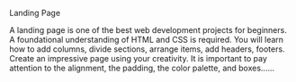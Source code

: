 Landing Page


A landing page is one of the best web development projects for
beginners. A foundational understanding of HTML and CSS is
required. You will learn how to add columns, divide sections,
arrange items, add headers, footers. Create an impressive page
using your creativity. It is important to pay attention to the
alignment, the padding, the color palette, and boxes......